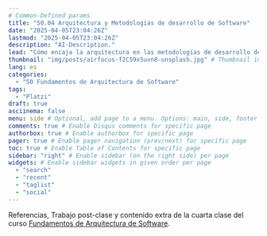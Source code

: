 ```yaml
---
# Common-Defined params
title: "50.04 Arquitectura y Metodologías de desarrollo de Software"
date: "2025-04-05T23:04:26Z"
lastmod: "2025-04-05T23:04:26Z"
description: "AI-Description."
lead: "Cómo encaja la arquitectura en las metodologías de desarrollo de software?" # Lead text
thumbnail: "img/posts/airfocus-f2C59x5uvn8-unsplash.jpg" # Thumbnail image
lang: es
categories:
  - "50 Fundamentos de Arquitectura de Software"
tags:
  - "Platzi"
draft: true
asciinema: false
menu: side # Optional, add page to a menu. Options: main, side, footer
comments: true # Enable Disqus comments for specific page
authorbox: true # Enable authorbox for specific page
pager: true # Enable pager navigation (prev/next) for specific page
toc: true # Enable Table of Contents for specific page
sidebar: "right" # Enable sidebar (on the right side) per page
widgets: # Enable sidebar widgets in given order per page
  - "search"
  - "recent"
  - "taglist"
  - "social"
---
```


Referencias, Trabajo post-clase y contenido extra de la cuarta clase del curso [Fundamentos de Arquitectura de Software](https://platzi.com/). 

<!--more-->

